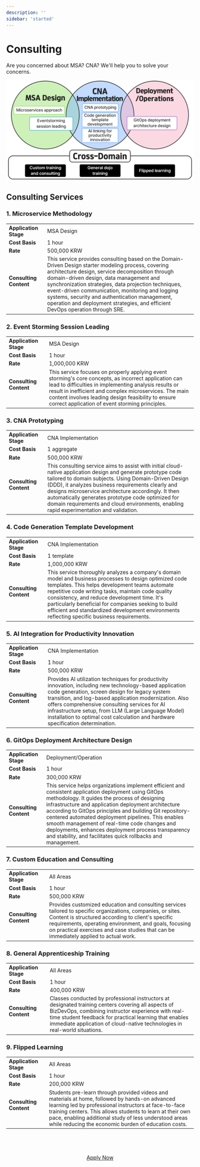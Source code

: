 ```yaml
---
description: ''
sidebar: 'started'
---
```


# Consulting

Are you concerned about MSA? CNA? We'll help you to solve your concerns.

![](../../src/img/consulting.png)

## Consulting Services

### 1. Microservice Methodology

|                   |                    |
|---|---|
| **Application Stage** | MSA Design |
| **Cost Basis** | 1 hour |
| **Rate** | 500,000 KRW 
| **Consulting Content** &nbsp;&nbsp;&nbsp;&nbsp;&nbsp;&nbsp;&nbsp;&nbsp;&nbsp;&nbsp;&nbsp;&nbsp;&nbsp; | This service provides consulting based on the Domain-Driven Design starter modeling process, covering architecture design, service decomposition through domain-driven design, data management and synchronization strategies, data projection techniques, event-driven communication, monitoring and logging systems, security and authentication management, operation and deployment strategies, and efficient DevOps operation through SRE. |

### 2. Event Storming Session Leading

|                   |                    |
|---|---|
| **Application Stage** | MSA Design |
| **Cost Basis** | 1 hour |
| **Rate** | 1,000,000 KRW 
| **Consulting Content** &nbsp;&nbsp;&nbsp;&nbsp;&nbsp;&nbsp;&nbsp;&nbsp;&nbsp;&nbsp;&nbsp;&nbsp;&nbsp; | This service focuses on properly applying event storming's core concepts, as incorrect application can lead to difficulties in implementing analysis results or result in inefficient and complex microservices. The main content involves leading design feasibility to ensure correct application of event storming principles. |

### 3. CNA Prototyping

|                   |                    |
|---|---|
| **Application Stage** | CNA Implementation |
| **Cost Basis** | 1 aggregate |
| **Rate** | 500,000 KRW |
| **Consulting Content** &nbsp;&nbsp;&nbsp;&nbsp;&nbsp;&nbsp;&nbsp;&nbsp;&nbsp;&nbsp;&nbsp;&nbsp;&nbsp; | This consulting service aims to assist with initial cloud-native application design and generate prototype code tailored to domain subjects. Using Domain-Driven Design (DDD), it analyzes business requirements clearly and designs microservice architecture accordingly. It then automatically generates prototype code optimized for domain requirements and cloud environments, enabling rapid experimentation and validation. |

### 4. Code Generation Template Development

|                   |                    |
|---|---|
| **Application Stage** | CNA Implementation |
| **Cost Basis** | 1 template |
| **Rate** | 1,000,000 KRW |
| **Consulting Content** &nbsp;&nbsp;&nbsp;&nbsp;&nbsp;&nbsp;&nbsp;&nbsp;&nbsp;&nbsp;&nbsp;&nbsp;&nbsp; | This service thoroughly analyzes a company's domain model and business processes to design optimized code templates. This helps development teams automate repetitive code writing tasks, maintain code quality consistency, and reduce development time. It's particularly beneficial for companies seeking to build efficient and standardized development environments reflecting specific business requirements. |

### 5. AI Integration for Productivity Innovation

|                   |                    |
|---|---|
| **Application Stage** | CNA Implementation |
| **Cost Basis** | 1 hour |
| **Rate** | 500,000 KRW |
| **Consulting Content** &nbsp;&nbsp;&nbsp;&nbsp;&nbsp;&nbsp;&nbsp;&nbsp;&nbsp;&nbsp;&nbsp;&nbsp;&nbsp; | Provides AI utilization techniques for productivity innovation, including new technology-based application code generation, screen design for legacy system transition, and log-based application modernization. Also offers comprehensive consulting services for AI infrastructure setup, from LLM (Large Language Model) installation to optimal cost calculation and hardware specification determination. |

### 6. GitOps Deployment Architecture Design

|                   |                    |
|---|---|
| **Application Stage** | Deployment/Operation |
| **Cost Basis** | 1 hour |
| **Rate** | 300,000 KRW |
| **Consulting Content** &nbsp;&nbsp;&nbsp;&nbsp;&nbsp;&nbsp;&nbsp;&nbsp;&nbsp;&nbsp;&nbsp;&nbsp;&nbsp; | This service helps organizations implement efficient and consistent application deployment using GitOps methodology. It guides the process of designing infrastructure and application deployment architecture according to GitOps principles and building Git repository-centered automated deployment pipelines. This enables smooth management of real-time code changes and deployments, enhances deployment process transparency and stability, and facilitates quick rollbacks and management. |

### 7. Custom Education and Consulting

|                   |                    |
|---|---|
| **Application Stage** | All Areas |
| **Cost Basis** | 1 hour |
| **Rate** | 500,000 KRW |
| **Consulting Content** &nbsp;&nbsp;&nbsp;&nbsp;&nbsp;&nbsp;&nbsp;&nbsp;&nbsp;&nbsp;&nbsp;&nbsp;&nbsp; | Provides customized education and consulting services tailored to specific organizations, companies, or sites. Content is structured according to client's specific requirements, operating environment, and goals, focusing on practical exercises and case studies that can be immediately applied to actual work. |

### 8. General Apprenticeship Training

|                   |                    |
|---|---|
| **Application Stage** | All Areas |
| **Cost Basis** | 1 hour |
| **Rate** | 400,000 KRW |
| **Consulting Content** &nbsp;&nbsp;&nbsp;&nbsp;&nbsp;&nbsp;&nbsp;&nbsp;&nbsp;&nbsp;&nbsp;&nbsp;&nbsp; | Classes conducted by professional instructors at designated training centers covering all aspects of BizDevOps, combining instructor experience with real-time student feedback for practical learning that enables immediate application of cloud-native technologies in real-world situations. |

### 9. Flipped Learning

|                   |                    |
|---|---|
| **Application Stage** | All Areas |
| **Cost Basis** | 1 hour |
| **Rate** | 200,000 KRW |
| **Consulting Content** &nbsp;&nbsp;&nbsp;&nbsp;&nbsp;&nbsp;&nbsp;&nbsp;&nbsp;&nbsp;&nbsp;&nbsp;&nbsp; | Students pre-learn through provided videos and materials at home, followed by hands-on advanced learning led by professional instructors at face-to-face training centers. This allows students to learn at their own pace, enabling additional study of less understood areas while reducing the economic burden of education costs. |

<a href="https://forms.gle/VadgQzj3vK3Z7ZQt8" target="_blank">
    <div class="font-bold text-white bg-ui-primary btn-partners">
        Apply Now
    </div>
</a>

<style type='text/css'>
.btn-partners {
    width: 40%; 
    text-align:center; 
    line-height: 55px; 
    border-radius: 5px;
    margin: 50px auto;
}
.btn-partners a {
    font-size: 20px;
    font-weight: bold;
    color: #fff !important;
    text-decoration: none;
}
.box-wrap { 
    width: 100%; 
    margin-top: 20px;
}
.box-title {
    width: 150px;
    line-height: 20px;
    border-bottom: 5px solid #5c6ac4;
    padding: 10px;
    color: #5c6ac4;
    font-size: 18px;
    font-weight: 600;
    margin-top: 50px;
 }
.list-box {
    display: flex;
    padding-top: 20px;
    font-size: 14px;
    margin-bottom: 30px;
    text-align: center;
}
.list-box > .round-box {
    width: 150px;
    padding: 50px 0;
    border: 2px solid #5c6ac4;
    border-radius: 15%;
}
.list-box > .round-box.last {
    padding: 25px 0;
}
.list-box > .round-box > p {
    width: 90%;
    margin: 10px auto;
    font-weight: 600;
}
.list-box > .round-box > p.line {
    border-bottom: 1px dashed #5c6ac4;
}
.list-box > .arrow {
    width: 70px;
    line-height: 125px;
    font-size: 50px;
    font-weight: bold;
}
@media only screen and (max-width:1400px){
    .list-box > .round-box {
        width: 125px;
        padding: 45px 0;
    }
    .list-box > .round-box.last {
        padding: 20px 0;
    }
    .list-box > .arrow {
        width: 50px;
        font-size: 40px;
    }
}
@media only screen and (max-width:1280px){
    .list-box > .round-box {
        width: 125px;
        padding: 40px 0;
        /* font-size: 13px; */
    }
    .list-box > .round-box.last {
        padding: 18px 0;
    }
    .list-box > .round-box > p {
        font-size: 15px;
    }
    .list-box > .arrow {
        width: 40px;
        font-size: 30px;
    }
}   

@media only screen and (max-width:607px){
    .list-box, .list-box > .round-box > p {
        font-size: 13px;
    }
    .list-box > .round-box {
        width: 100px;
        padding: 25px 0;
    }
    .list-box > .round-box.last {
        padding: 10px 0;
    }
    .list-box > .arrow {
        width: 20px;
        font-size: 20px;
        line-height: 100px;
    }
    .btn-partners {
        width: 90%;
    }
}        

@media only screen and (max-width:480px){
    .list-box, .list-box > .round-box > p {
        font-size: 11px;
    }
    .list-box > .round-box {
        width: 100px;
    }
    .list-box > .round-box.last {
        padding: 5px 0;
        font-size: 10px;
    }
    .list-box > .arrow {
        width: 14px;
        font-size: 12px;
    }
}     
</style>